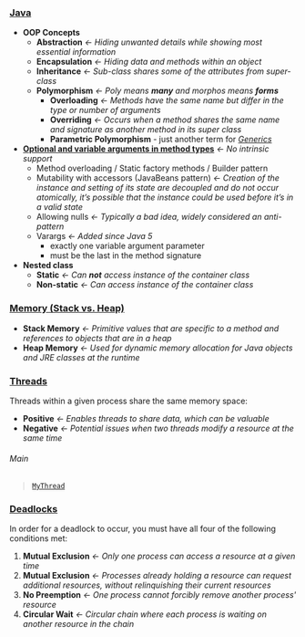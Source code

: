 ### [Java](https://en.wikipedia.org/wiki/Java_syntax)
- **OOP Concepts**
    - **Abstraction** *&larr; Hiding unwanted details while showing most essential information*
    - **Encapsulation** *&larr; Hiding data and methods within an object*
    - **Inheritance** *&larr; Sub-class shares some of the attributes from super-class*
    - **Polymorphism** *&larr; Poly means **many** and morphos means **forms***
        - **Overloading** *&larr; Methods have the same name but differ in the type or number of arguments*
        - **Overriding** *&larr; Occurs when a method shares the same name and signature as another method in its super class*
        - **Parametric Polymorphism** - just another term for *[Generics](http://www.angelikalanger.com/GenericsFAQ/JavaGenericsFAQ.html)*
- **[Optional and variable arguments in method types](https://stackify.com/optional-parameters-java/)** *&larr; No intrinsic support*
    - Method overloading / Static factory methods / Builder pattern
    - Mutability with accessors (JavaBeans pattern) *&larr; Creation of the instance and setting of its state are decoupled and do not occur atomically, it’s possible that the instance could be used before it’s in a valid state*
    - Allowing nulls *&larr; Typically a bad idea, widely considered an anti-pattern*
    - Varargs *&larr; Added since Java 5*
        - exactly one variable argument parameter
        - must be the last in the method signature
- **Nested class**
    - **Static** *&larr; Can **not** access instance of the container class*
    - **Non-static** *&larr; Can access instance of the container class*

### [Memory (Stack vs. Heap)](https://www.baeldung.com/java-stack-heap)
- **Stack Memory** *&larr; Primitive values that are specific to a method and references to objects that are in a heap*
- **Heap Memory** *&larr; Used for dynamic memory allocation for Java objects and JRE classes at the runtime*

### [Threads](https://en.wikipedia.org/wiki/Java_concurrency)
Threads within a given process share the same memory space:
- **Positive** *&larr; Enables threads to share data, which can be valuable*
- **Negative** *&larr; Potential issues when two threads modify a resource at the same time*
###### Main
>[`MyThread`](./src/main/java/MyThread.java)

### [Deadlocks](https://en.wikipedia.org/wiki/Deadlock)
In order for a deadlock to occur, you must have all four of the following conditions met:
1. **Mutual Exclusion** *&larr; Only one process can access a resource at a given time*
1. **Mutual Exclusion** *&larr; Processes already holding a resource can request additional resources, without relinquishing their current resources*
1. **No Preemption** *&larr; One process cannot forcibly remove another process' resource*
1. **Circular Wait** *&larr; Circular chain where each process is waiting on another resource in the chain*
